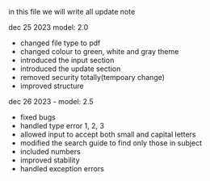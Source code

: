 in this file we will write all update note


dec 25 2023 model: 2.0
- changed file type to pdf
- changed colour to green, white and gray theme
- introduced the input section
- introduced the update section
- removed security totally(tempoary change)
- improved structure

dec 26 2023  - model: 2.5
- fixed bugs
- handled type error 1, 2, 3
- allowed input to accept both small and capital letters
- modified the search guide to find only those in subject
- included numbers
- improved stability
- handled exception errors
